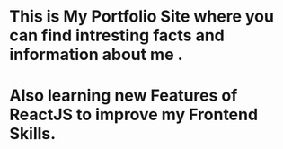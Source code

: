 # This is My Portfolio Site where you can find intresting facts and information about me .
# Also learning new Features of ReactJS to improve my Frontend Skills.
